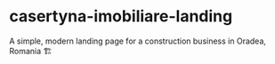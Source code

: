 # casertyna-imobiliare-landing
A simple, modern landing page for a construction business in Oradea, Romania 🏗
